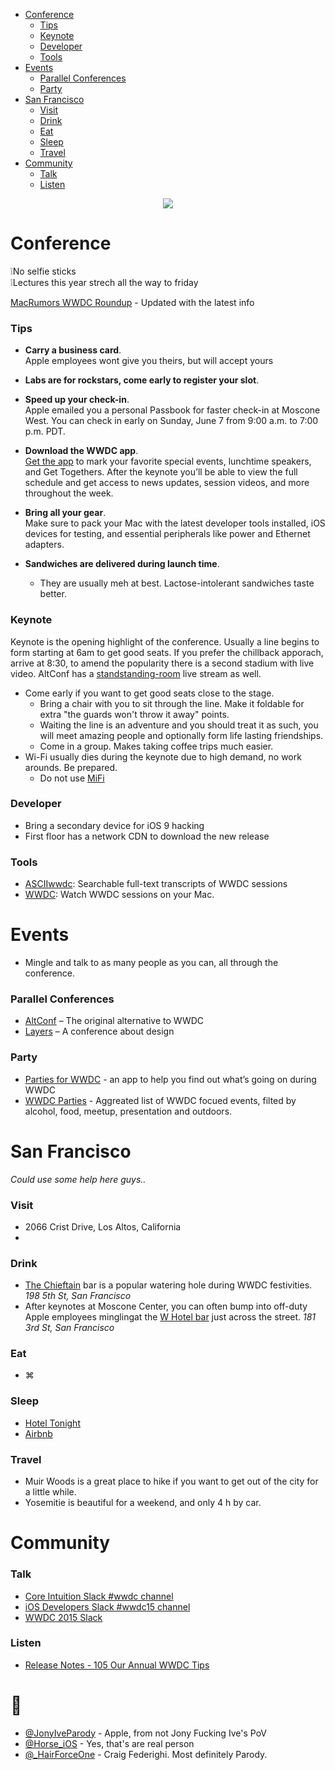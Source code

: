  * [Conference](#conference)
   * [Tips](#tips)
   * [Keynote](#keynote)
   * [Developer](#developer)
   * [Tools](#tools)
 * [Events](#events) 
   * [Parallel Conferences](#parallel-conferences)
   * [Party](#party)
 * [San Francisco](#san-francisco)
   * [Visit](#visit)
   * [Drink](#drink)
   * [Eat](#eat)
   * [Sleep](#sleep)
   * [Travel](#travel)
 * [Community](#community)
   * [Talk](#talk)
   * [Listen](#listen)


<p align="center">
  <img src="wwdc.png" />
</p>

# Conference
❕No selfie sticks   
❕Lectures this year strech all the way to friday

[MacRumors WWDC Roundup](http://www.macrumors.com/roundup/wwdc/) - Updated with the latest info

### Tips
 - **Carry a business card**.   
Apple employees wont give you theirs, but will accept yours
 - **Labs are for rockstars, come early to register your slot**.
 - **Speed up your check-in**.   
Apple emailed you a personal Passbook for faster check-in at Moscone West. You can check in early on Sunday, June 7 from 9:00 a.m. to 7:00 p.m. PDT.

 - **Download the WWDC app**.   
[Get the app](https://itunes.apple.com/us/app/wwdc/id640199958?mt=8) to mark your favorite special events, lunchtime speakers, and Get Togethers. After the keynote you’ll be able to view the full schedule and get access to news updates, session videos, and more throughout the week.
 - **Bring all your gear**.   
Make sure to pack your Mac with the latest developer tools installed, iOS devices for testing, and essential peripherals like power and Ethernet adapters.
 - **Sandwiches are delivered during launch time**.
   - They are usually meh at best. Lactose-intolerant sandwiches taste better.

### Keynote

Keynote is the opening highlight of the conference. Usually a line begins to form starting at 6am to get good seats. If you prefer the chillback apporach, arrive at 8:30, to amend the popularity there is a second stadium with live video. AltConf has a [standstanding-room](http://www.joecieplinski.com/blog/2015/03/30/release-notes-joins-forces-with-altconf/) live stream as well.

 - Come early if you want to get good seats close to the stage.
   - Bring a chair with you to sit through the line. Make it foldable for extra "the guards won't throw it away" points.
   - Waiting the line is an adventure and you should treat it as such, you will meet amazing people and optionally form life lasting friendships.
   - Come in a group. Makes taking coffee trips much easier.
 - Wi-Fi usually dies during the keynote due to high demand, no work arounds. Be prepared.
   - Do not use [MiFi](https://www.youtube.com/watch?v=znxQOPFg2mo)

### Developer
 - Bring a secondary device for iOS 9 hacking
 - First floor has a network CDN to download the new release

### Tools
 - [ASCIIwwdc](http://asciiwwdc.com/): Searchable full-text transcripts of WWDC sessions
 - [WWDC](https://github.com/insidegui/WWDC): Watch WWDC sessions on your Mac.

# Events 

 - Mingle and talk to as many people as you can, all through the conference.

### Parallel Conferences
 - [AltConf](http://altconf.com/) – The original alternative to WWDC
 - [Layers](http://bringyourlayers.com/) – A conference about design

### Party
 - [Parties for WWDC](https://itunes.apple.com/us/app/parties-for-wwdc/id879924066?mt=8) - an app to help you find out what’s going on during WWDC
 - [WWDC Parties](https://2015.wwdcparties.com) - Aggreated list of WWDC focued events, filted by alcohol, food, meetup, presentation and outdoors.

# San Francisco

*Could use some help here guys..*

### Visit
 - 2066 Crist Drive, Los Altos, California
 - 

### Drink
 - [The Chieftain](http://www.thechieftain.com) bar is a popular watering hole during WWDC festivities. *198 5th St, San Francisco*
 - After keynotes at Moscone Center, you can often bump into off-duty Apple employees minglingat the [W Hotel bar](http://www.wsanfrancisco.com) just across the street. *181 3rd St, San Francisco*
 
### Eat
 - ⌘

### Sleep 
 - [Hotel Tonight](https://itunes.apple.com/us/app/hotel-tonight-last-minute/id407690035?mt=8)
 - [Airbnb](https://itunes.apple.com/us/app/airbnb/id401626263?mt=8)
 
### Travel
 - Muir Woods is a great place to hike if you want to get out of the city for a little while.
 - Yosemitie is beautiful for a weekend, and only 4 h by car.

# Community


### Talk
 - [Core Intuition Slack #wwdc channel](http://chat.coreint.org)
 - [iOS Developers Slack #wwdc15 channel](http://ios-developers.io)
 - [WWDC 2015 Slack](https://polar-refuge-3698.herokuapp.com)

### Listen
 - [Release Notes - 105 Our Annual WWDC Tips](http://releasenotes.tv/105-our-annual-wwdc-tips/)
 
# 🚀
 - [@JonyIveParody](https://twitter.com/JonyIveParody) - Apple, from not Jony Fucking Ive's PoV
 - [@Horse_iOS](https://twitter.com/horse_ios) - Yes, that's are real person
 - [@_HairForceOne](https://twitter.com/_hairforceone) - Craig Federighi. Most definitely Parody.
